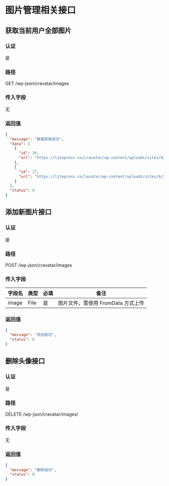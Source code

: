 # 图片管理相关接口

## 获取当前用户全部图片

### 认证

是

### 路径

GET /wp-json/cravatar/images

### 传入字段

无

### 返回值

```json
{
  "message": "数据获取成功",
  "data": [
    {
      "id": 36,
      "url": "https://litepress.cn/cravatar/wp-content/uploads/sites/9/2021/07/1.jpg"
    },
    {
      "id": 27,
      "url": "https://litepress.cn/lavatar/wp-content/uploads/sites/9/2021/06/未标题-1.png"
    }
  ],
  "status": 0
}
```

## 添加新图片接口

### 认证

是

### 路径

POST /wp-json/cravatar/images

### 传入字段

| 字段名        | 类型     | 必填  | 备注                     |
|------------|--------|-----|------------------------|
| image      | File   | 是   | 图片文件，需使用 FromData 方式上传 |

### 返回值

```json
{
  "message": "添加成功",
  "status": 0
}
```

## 删除头像接口

### 认证

是

### 路径

DELETE /wp-json/cravatar/images/<id>

### 传入字段

无

### 返回值

```json
{
  "message": "删除成功",
  "status": 0
}
```
